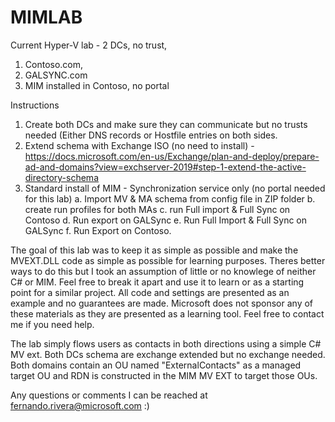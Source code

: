 # MIMLAB
Current Hyper-V lab - 2 DCs, no trust, 
1. Contoso.com, 
2. GALSYNC.com 
3. MIM installed in Contoso, no portal

Instructions
1. Create both DCs and make sure they can communicate but no trusts needed (Either DNS records or Hostfile entries on both sides.
2. Extend schema with Exchange ISO (no need to install) - https://docs.microsoft.com/en-us/Exchange/plan-and-deploy/prepare-ad-and-domains?view=exchserver-2019#step-1-extend-the-active-directory-schema 
3. Standard install of MIM - Synchronization service only (no portal needed for this lab)
  a. Import MV & MA schema from config file in ZIP folder 
  b. create run profiles for both MAs 
  c. run Full import & Full Sync on Contoso 
  d. Run export on GALSync 
  e. Run Full Import & Full Sync on GALSync 
  f. Run Export on Contoso. 

The goal of this lab was to keep it as simple as possible and make the MVEXT.DLL code as simple as possible for learning purposes. Theres better ways to do this but I took an assumption of little or no knowlege of neither C# or MIM. Feel free to break it apart and use it to learn or as a starting point for a similar project. All code and settings are presented as an example and no guarantees are made. Microsoft does not sponsor any of these materials as they are presented as a learning tool. Feel free to contact me if you need help. 

The lab simply flows users as contacts in both directions using a simple C# MV ext. Both DCs schema are exchange extended but no exchange needed. Both domains contain an OU named "ExternalContacts" as a managed target OU and RDN is constructed in the MIM MV EXT to target those OUs. 

Any questions or comments I can be reached at fernando.rivera@microsoft.com :)
